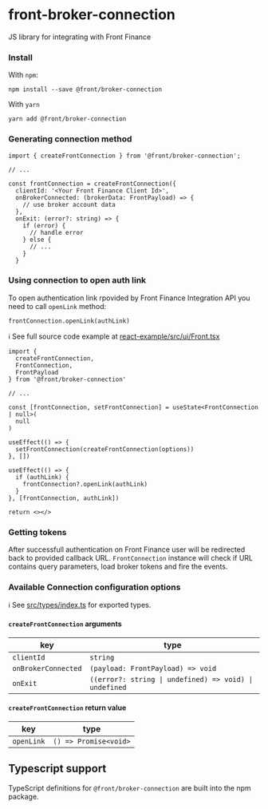 # front-broker-connection

JS library for integrating with Front Finance

### Install

With `npm`:

```
npm install --save @front/broker-connection
```

With `yarn`

```
yarn add @front/broker-connection
```

### Generating connection method

```tsx
import { createFrontConnection } from '@front/broker-connection';

// ...

const frontConnection = createFrontConnection({
  clientId: '<Your Front Finance Client Id>',
  onBrokerConnected: (brokerData: FrontPayload) => {
    // use broker account data
  },
  onExit: (error?: string) => {
    if (error) {
      // handle error
    } else {
      // ...
    }
  }

```

### Using connection to open auth link

To open authentication link rpovided by Front Finance Integration API you need to call `openLink` method:

```tsx
frontConnection.openLink(authLink)
```

ℹ️ See full source code example at [react-example/src/ui/Front.tsx](../../examples/react-example/src/ui/Front.tsx)

```tsx
import {
  createFrontConnection,
  FrontConnection,
  FrontPayload
} from '@front/broker-connection'

// ...

const [frontConnection, setFrontConnection] = useState<FrontConnection | null>(
  null
)

useEffect(() => {
  setFrontConnection(createFrontConnection(options))
}, [])

useEffect(() => {
  if (authLink) {
    frontConnection?.openLink(authLink)
  }
}, [frontConnection, authLink])

return <></>
```

### Getting tokens

After successfull authentication on Front Finance user will be redirected back to provided callback URL.
`FrontConnection` instance will check if URL contains query parameters, load broker tokens and fire the events.

### Available Connection configuration options

ℹ️ See [src/types/index.ts](src/utils/types.ts) for exported types.

#### `createFrontConnection` arguments

| key                 | type                                                   |
| ------------------- | ------------------------------------------------------ |
| `clientId`          | `string`                                               |
| `onBrokerConnected` | `(payload: FrontPayload) => void`                      |
| `onExit`            | `((error?: string \| undefined) => void) \| undefined` |

#### `createFrontConnection` return value

| key        | type                  |
| ---------- | --------------------- |
| `openLink` | `() => Promise<void>` |

## Typescript support

TypeScript definitions for `@front/broker-connection` are built into the npm package.
